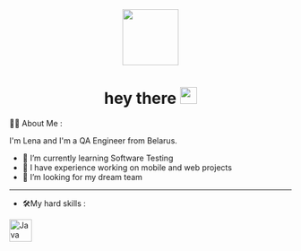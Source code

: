 <div id="header" align="center">
 <img src=https://media.giphy.com/media/VGcVZyreAU2UewDI81/giphy.gif  width="100"/>
</div>
<h1 align="center">
  hey there
  <img src="https://media.giphy.com/media/hvRJCLFzcasrR4ia7z/giphy.gif" width="30px"/>
</h1>  


 :woman_technologist: About Me :
    
I'm Lena and I'm a QA Engineer from Belarus.

- 🔭  I’m currently learning Software Testing
- 🌱 I have experience working on mobile and web projects
- 👯 I’m looking for my dream team
---
- :hammer_and_wrench:My hard skills :
<div>
  <img src="https://camo.githubusercontent.com/93b32389bf746009ca2370de7fe06c3b5146f4c99d99df65994f9ced0ba41685/68747470733a2f2f7777772e766563746f726c6f676f2e7a6f6e652f6c6f676f732f676574706f73746d616e2f676574706f73746d616e2d69636f6e2e737667" title="Java" alt="Java" width="40" height="40"/>&nbsp;
  
  
